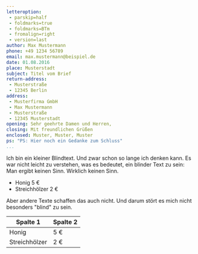 ```yaml
---
letteroption:
 - parskip=half
 - foldmarks=true
 - foldmarks=BTm
 - fromalign=right
 - version=last
author: Max Mustermann
phone: +49 1234 56789
email: max.mustermann@beispiel.de
date: 01.08.2016
place: Musterstadt
subject: Titel vom Brief
return-address:
 - Musterstraße
 - 12345 Berlin
address:
 - Musterfirma GmbH
 - Max Mustermann
 - Musterstraße
 - 12345 Musterstadt
opening: Sehr geehrte Damen und Herren,
closing: Mit freundlichen Grüßen
enclosed: Muster, Muster, Muster
ps: "PS: Hier noch ein Gedanke zum Schluss"
...
```


Ich bin ein kleiner Blindtext. Und zwar schon so lange ich denken kann. Es war nicht leicht zu verstehen, was es bedeutet, ein blinder Text zu sein: Man ergibt keinen Sinn. Wirklich keinen Sinn.

- Honig 5 € 
- Streichhölzer 2 €

Aber andere Texte schaffen das auch nicht. Und darum stört es mich nicht besonders "blind" zu sein. 

|Spalte 1     |Spalte 2|
|-------------|--------|
|Honig        |5 €     |
|Streichhölzer|2 €     |